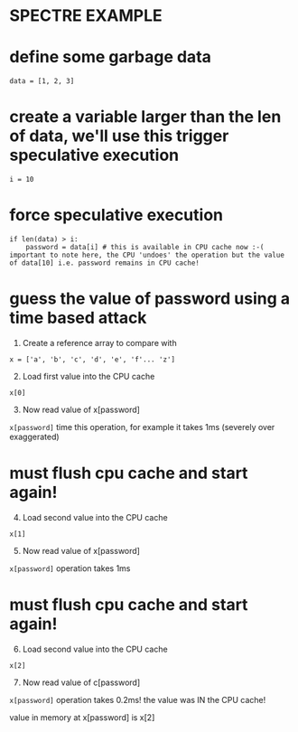 # SPECTRE EXAMPLE



# define some garbage data

```
data = [1, 2, 3]
```

# create a variable larger than the len of data, we'll use this trigger speculative execution

```
i = 10
```

# force speculative execution

```
if len(data) > i:
    password = data[i] # this is available in CPU cache now :-( important to note here, the CPU 'undoes' the operation but the value of data[10] i.e. password remains in CPU cache!
```

# guess the value of password using a time based attack

1. Create a reference array to compare with

```x = ['a', 'b', 'c', 'd', 'e', 'f'... 'z']```

2. Load first value into the CPU cache

```x[0]```

3. Now read value of x[password] 

```x[password]``` time this operation, for example it takes 1ms (severely over exaggerated)

# must flush cpu cache and start again!

4. Load second value into the CPU cache

```x[1]```

5. Now read value of x[password] 

```x[password]``` operation takes 1ms

# must flush cpu cache and start again!

6. Load second value into the CPU cache

```x[2]```

7. Now read value of c[password] 

```x[password]``` operation takes 0.2ms! the value was IN the CPU cache!

value in memory at x[password] is x[2]
